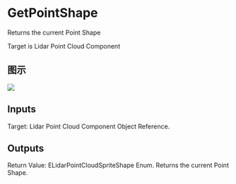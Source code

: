 # GetPointShape

Returns the current Point Shape

Target is Lidar Point Cloud Component

## 图示

![]($-20221218-18245034.png)

## Inputs

Target: Lidar Point Cloud Component Object Reference.  

## Outputs

Return Value: ELidarPointCloudSpriteShape Enum. Returns the current Point Shape.

